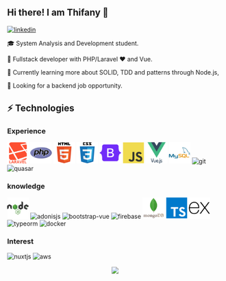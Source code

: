 ## Hi there! I am Thifany 👋

<a href="https://www.linkedin.com/in/thifany-nicastro/" target="blank">
    <img align="center" src="https://img.shields.io/badge/linkedin-%230077B5.svg?&style=for-the-badge&logo=linkedin&logoColor=white" alt="linkedin" />
</a>


🎓 System Analysis and Development student.

🏢 Fullstack developer with PHP/Laravel ❤ and Vue.

🌱 Currently learning more about SOLID, TDD and patterns through Node.js,

🔎 Looking for a backend job opportunity.


## ⚡ Technologies

### Experience

<p>
    <img src="https://github.com/devicons/devicon/blob/master/icons/laravel/laravel-plain-wordmark.svg" alt="laravel" width="50" height="50"/>
    <img src="https://github.com/devicons/devicon/blob/master/icons/php/php-original.svg" alt="php" width="50" height="50"/>
    <img src="https://github.com/devicons/devicon/blob/master/icons/html5/html5-original-wordmark.svg" alt="html5" width="50" height="50"/> 
    <img src="https://github.com/devicons/devicon/blob/master/icons/css3/css3-original-wordmark.svg" alt="css3" width="50" height="50"/>
    <img src="https://github.com/devicons/devicon/blob/master/icons/bootstrap/bootstrap-plain.svg" alt="bootstrap" width="50" height="50"/>
    <img src="https://github.com/devicons/devicon/blob/master/icons/javascript/javascript-original.svg" alt="javascript" width="50" height="50"/>
    <img src="https://github.com/devicons/devicon/blob/master/icons/vuejs/vuejs-original-wordmark.svg" alt="vuejs" width="50" height="50"/>
    <img src="https://github.com/devicons/devicon/blob/master/icons/mysql/mysql-original-wordmark.svg" alt="mysql" width="50" height="50"/>
    <img src="https://www.vectorlogo.zone/logos/git-scm/git-scm-icon.svg" alt="git" width="40" height="40"/>
    <img src="https://cdn.quasar.dev/logo/svg/quasar-logo.svg" alt="quasar" width="50" height="50"/>
</p>


### knowledge

<p>
    <img src="https://github.com/devicons/devicon/blob/master/icons/nodejs/nodejs-original-wordmark.svg" alt="nodejs" width="50" height="50"/> 
    <img src="https://pbs.twimg.com/profile_images/1087392649122861057/M6EKYWWJ.jpg" alt="adonisjs" width="50" height="50"/>
    <img src="https://avatars0.githubusercontent.com/u/22965283?s=280&v=4" alt="bootstrap-vue" width="50" height="50"/>
    <img src="https://img.icons8.com/color/452/firebase.png" alt="firebase" width="50" height="50"/>
    <img src="https://github.com/devicons/devicon/blob/master/icons/mongodb/mongodb-original-wordmark.svg" alt="mongodb" width="50" height="50"/>
    <img src="https://github.com/devicons/devicon/blob/master/icons/typescript/typescript-original.svg" alt="typescript" width="50" height="50"/>
    <img src="https://github.com/devicons/devicon/blob/master/icons/express/express-original.svg" alt="express" width="50" height="50"/>
    <img src="https://virtuslab.com/wp-content/uploads/2020/04/typeorm_sygnet.png" alt="typeorm" width="50" height="50"/>
    <img src="https://cdn.iconscout.com/icon/free/png-256/docker-11-1175228.png" alt="docker" width="50" height="50"/>
</p>


### Interest

<p>
    <img src="https://drunomics.com/sites/default/files/nuxt-icon.png" alt="nuxtjs" width="50" height="50"/>
    <img src="https://img.icons8.com/color/452/amazon-web-services.png" alt="aws" width="50" height="50"/>
</p>


<p align="center">
  <img align="center" src="https://github-readme-stats.vercel.app/api?username=thifany-nicastro&show_icons=true"/>
</p>
